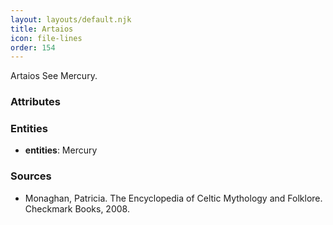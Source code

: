 ```yaml
---
layout: layouts/default.njk
title: Artaios
icon: file-lines
order: 154
---
```

Artaios See Mercury.

### Attributes


### Entities

- **entities**: Mercury

### Sources

- Monaghan, Patricia. The Encyclopedia of Celtic Mythology and Folklore. Checkmark Books, 2008.

